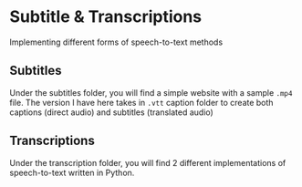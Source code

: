 # Subtitle & Transcriptions
Implementing different forms of speech-to-text methods

## Subtitles
Under the subtitles folder, you will find a simple website with a sample `.mp4` file. The version I have here takes in `.vtt` caption folder to create both captions (direct audio) and subtitles (translated audio)

## Transcriptions
Under the transcription folder, you will find 2 different implementations of speech-to-text written in Python.